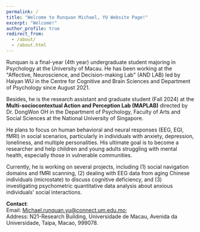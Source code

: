 ```yaml
---
permalink: /
title: "Welcome to Runquan Michael, YU Website Page!"
excerpt: "Welcome!"
author_profile: true
redirect_from: 
  - /about/
  - /about.html
---
```

Runquan is a final-year (4th year) undergraduate student majoring in Psychology at the University of Macau. He has been working at the "Affective, Neuroscience, and Decision-making Lab" (AND LAB) led by Haiyan WU in the Centre for Cognitive and Brain Sciences and Department of Psychology since August 2021. 

Besides, he is the research assistant and graduate student (Fall 2024) at the **Multi-sociocontextual Action and Perception Lab (MAPLAB)** directed by Dr. DongWon OH in the Department of Psychology, Faculty of Arts and Social Sciences at the National University of Singapore.

He plans to focus on human behavioral and neural responses (EEG, EGI, fMRI) in social scenarios, particularly in individuals with anxiety, depression, loneliness, and multiple personalities. His ultimate goal is to become a researcher and help children and young adults struggling with mental health, especially those in vulnerable communities.

Currently, he is working on several projects, including (1) social navigation domains and fMRI scanning, (2) dealing with EEG data from aging Chinese individuals (microstate) to discuss cognitive deficiency, and (3) investigating psychometric quantitative data analysis about anxious individuals' social interactions.

**Contact**:\
Email: Michael.runquan.yu@connect.um.edu.mo;\
Address: N21-Research Building, Universidade de Macau, Avenida da Universidade, Taipa, Macao, 999078. 
